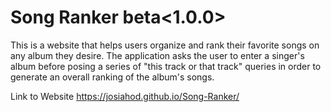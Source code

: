 # Song Ranker beta<1.0.0>
This is a website that helps users organize and rank their favorite songs on any album they desire. The application asks the user to enter a singer's album before posing a series of "this track or that track" queries in order to generate an overall ranking of the album's songs. 

Link to Website
https://josiahod.github.io/Song-Ranker/

